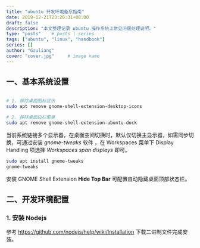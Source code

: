 ```yaml
---
title: "ubuntu 开发环境备忘指南"
date: 2019-12-21T23:20:31+08:00
draft: false
description: "本文整理记录 ubuntu 操作系统上常见问题处理说明。"
type: "posts"    # posts | series
tags: ["ubuntu", "linux", "handbook"]
series: []
author: "Gauliang"
cover: "cover.jpg"     # image name
---
```


## 一、基本系统设置

```bash

# 1. 移除桌面图标显示
sudo apt remove gnome-shell-extension-desktop-icons

# 2. 移除桌面边栏菜单
sudo apt remove gnome-shell-extension-ubuntu-dock
```

当前系统链接多个显示器，在桌面空间切换时，默认仅切换主显示器，如需同步切换，可通过安装 *gnome-tweaks* 软件
，在 Workspaces 菜单下 Display Handling 项选择 *Workspaces span displays* 即可。

```bash
sudo apt install gnome-tweaks
gnome-tweaks
```

安装 GNOME Shell Extension **Hide Top Bar** 可配置自动隐藏桌面顶部状态栏。

## 二、开发环境配置

### 1. 安装 Nodejs

参考 <https://github.com/nodejs/help/wiki/Installation> 下载二进制文件完成安装。
